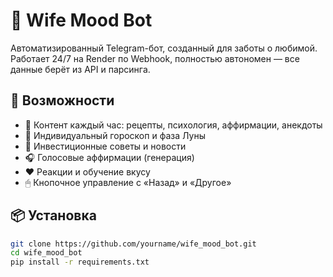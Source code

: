 # 🤖 Wife Mood Bot

Автоматизированный Telegram-бот, созданный для заботы о любимой. Работает 24/7 на Render по Webhook, полностью автономен — все данные берёт из API и парсинга.

## 🚀 Возможности

- 📆 Контент каждый час: рецепты, психология, аффирмации, анекдоты
- 🔮 Индивидуальный гороскоп и фаза Луны
- 💸 Инвестиционные советы и новости
- 🎧 Голосовые аффирмации (генерация)
- ❤️ Реакции и обучение вкусу
- 🖱 Кнопочное управление с «Назад» и «Другое»

## 📦 Установка

```bash
git clone https://github.com/yourname/wife_mood_bot.git
cd wife_mood_bot
pip install -r requirements.txt
